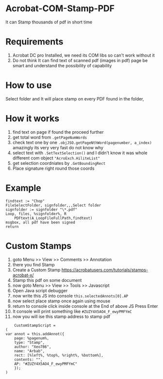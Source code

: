 # Acrobat-COM-Stamp-PDF
It can Stamp thousands of pdf in short time 

# Requirements
1) Acrobat DC pro Installed, we need its COM libs so can't work without it
2) Do not think It can find text of scanned pdf (images in pdf) page be smart and understand the possibility of capability

# How to use
Select folder and It will place stamp on every PDF found in the folder,

# How it works
1) find text on page if found the proceed further
2) get total word from `.getPageNumWords`
3) check text one by one `.objJSO.getPageNthWord(pagenumber, a_index)` amazingly its very very fast do not know why
4) select text with `.SetTextSelection()` and I didn't know it was whole different com object `"AcroExch.HiliteList"`
5) get selection coordniates by `.GetBoundingRect`
6) Place signature right round those coords

# Example
```autohotkey
findtext := "Chop"
FileSelectFolder, signfolder,,,Select folder
signfolder := signfolder "\*.pdf"
Loop, files, %signfolder%, R
	PDFtext(A_LoopFileFullPath,findtext)
msgbox, all pdf have been signed
return
```
# Custom Stamps
1) goto Menu >> View >> Comments >> Annotation
2) there you find Stamp
3) Create a Custom Stamp https://acrobatusers.com/tutorials/stamps-acrobat-x/
4) Stamp this pdf on some document
5) now goto Menu >> View >> Tools >> Javascript
6) Open Java script debugger
7) now write this JS into console `this.selectedAnnots[0].AP`
8) now select place stamp once again using mouse
9) return to console click inside console at the End of above JS Press Enter
10) It console will print something like `#ZUZY4X5AO4_F_ewyPMFYmC`
11) now you will ise this stamp address to stamp pdf

```autohotkey
	CustomStampScript =
(
var annot = this.addAnnot({
	page: %pagenum%,
	type: "Stamp",
	author: "Xeo786",
	name: "Arbab",
	rect: [%left%, %top%, %right%, %bottom%],
	contents: "",
	AP: "#ZUZY4X5AO4_F_ewyPMFYmC"
	});
)
```
